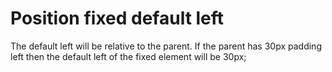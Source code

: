 # Position fixed default left

The default left will be relative to the parent.
If the parent has 30px padding left then the default left of the fixed element will be 30px;
